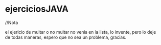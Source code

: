 # ejerciciosJAVA
//Nota

el ejericio de multar o no multar no venia en la lista, lo invente, pero lo deje de todas maneras, espero que no sea un problema, gracias.
